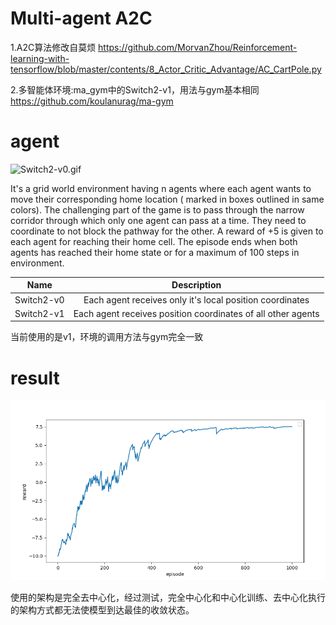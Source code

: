 # Multi-agent A2C

1.A2C算法修改自莫烦
https://github.com/MorvanZhou/Reinforcement-learning-with-tensorflow/blob/master/contents/8_Actor_Critic_Advantage/AC_CartPole.py

2.多智能体环境:ma_gym中的Switch2-v1，用法与gym基本相同
https://github.com/koulanurag/ma-gym

# agent

![Switch2-v0.gif](https://raw.githubusercontent.com/koulanurag/ma-gym/master/static/gif/Switch2-v0.gif)

It's a grid world environment having n agents where each agent wants to move their corresponding home location ( marked in boxes outlined in same colors). The challenging part of the game is to pass through the narrow corridor through which only one agent can pass at a time. They need to coordinate to not block the pathway for the other. A reward of +5 is given to each agent for reaching their home cell. The episode ends when both agents has reached their home state or for a maximum of 100 steps in environment.

|    Name    |                         Description                          |
| :--------: | :----------------------------------------------------------: |
| Switch2-v0 |   Each agent receives only it's local position coordinates   |
| Switch2-v1 | Each agent receives position coordinates of all other agents |

当前使用的是v1，环境的调用方法与gym完全一致

# result

![image-20210321175417967](img/image-20210321175417967.png)



使用的架构是完全去中心化，经过测试，完全中心化和中心化训练、去中心化执行的架构方式都无法使模型到达最佳的收敛状态。
